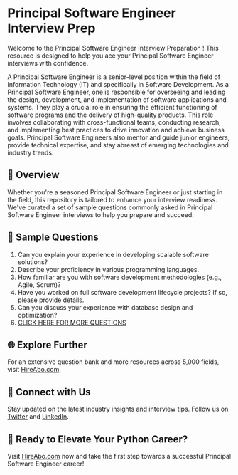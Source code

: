 # Principal Software Engineer Interview Prep

Welcome to the Principal Software Engineer Interview Preparation ! This resource is designed to help you ace your Principal Software Engineer interviews with confidence.

A Principal Software Engineer is a senior-level position within the field of Information Technology (IT) and specifically in Software Development. As a Principal Software Engineer, one is responsible for overseeing and leading the design, development, and implementation of software applications and systems. They play a crucial role in ensuring the efficient functioning of software programs and the delivery of high-quality products. This role involves collaborating with cross-functional teams, conducting research, and implementing best practices to drive innovation and achieve business goals. Principal Software Engineers also mentor and guide junior engineers, provide technical expertise, and stay abreast of emerging technologies and industry trends.

## 🚀 Overview

Whether you're a seasoned Principal Software Engineer or just starting in the field, this repository is tailored to enhance your interview readiness. We've curated a set of sample questions commonly asked in Principal Software Engineer interviews to help you prepare and succeed.

## 📝 Sample Questions

1. Can you explain your experience in developing scalable software solutions?
2. Describe your proficiency in various programming languages.
3. How familiar are you with software development methodologies (e.g., Agile, Scrum)?
4. Have you worked on full software development lifecycle projects? If so, please provide details.
5. Can you discuss your experience with database design and optimization?
6. [CLICK HERE FOR MORE QUESTIONS](https://hireabo.com/job/0_0_48/Principal%20Software%20Engineer)

## 🌐 Explore Further

For an extensive question bank and more resources across 5,000 fields, visit [HireAbo.com](https://www.hireabo.com).

## 📱 Connect with Us

Stay updated on the latest industry insights and interview tips. Follow us on [Twitter](https://twitter.com/hireabo) and [LinkedIn](https://www.linkedin.com/in/hire-abo-3609972a8/).

## 🚀 Ready to Elevate Your Python Career?

Visit [HireAbo.com](https://www.hireabo.com) now and take the first step towards a successful Principal Software Engineer career!
